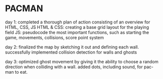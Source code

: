 # PACMAN


day 1:
completed a thorough plan of action consisting of an overview for HTML, CSS, JS
HTML & CSS: creating a base grid layout for the playing field
JS: pseudocode the most important functions, such as starting the game, movements, collisions, score point system

day 2: 
finalized the map by sketching it out and defining each wall. successfully implemented collision detection for walls and ghosts

day 3: 
optimized ghost movement by giving it the ability to choose a random direction when colliding with a wall. added dots, including sound, for pac-man to eat. 